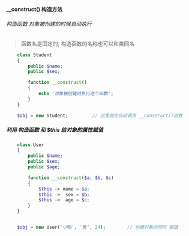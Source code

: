 #### \_\_construct\(\) 构造方法

###### 构造函数 对象被创建的时候自动执行

> 函数名是固定的, 构造函数的名称也可以和类同名

```php
    class Student
    {
        public $name;
        public $sex;

        function __construct()
        {
            echo '对象被创建时执行这个函数';
        }
    }

    $obj = new Student;         // 这里就会自动调用 __construct()函数
```

##### 利用 构造函数 和 $this 给对象的属性赋值

```php
    class User
    {
        public $name;
        public $sex;
        public $age;

        function __construct($a, $b, $c)
        {
            $this -> name = $a;
            $this ->  sex = $b;
            $this ->  age = $c;
        }
    }


    $obj = new User('小明', '男', 24);        // 创建对象的同时 赋值
```



